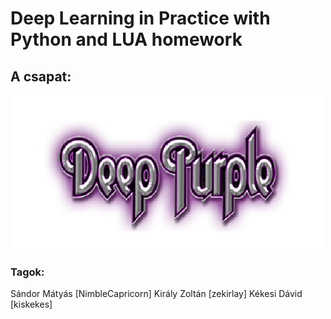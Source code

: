 # Deep Learning in Practice with Python and LUA homework

## A csapat:

![Logo](https://github.com/kekesidavid/DeepPurple/blob/master/DeepPurple.png)

### Tagok:

Sándor Mátyás [NimbleCapricorn]
Király Zoltán [zekirlay]
Kékesi Dávid [kiskekes]